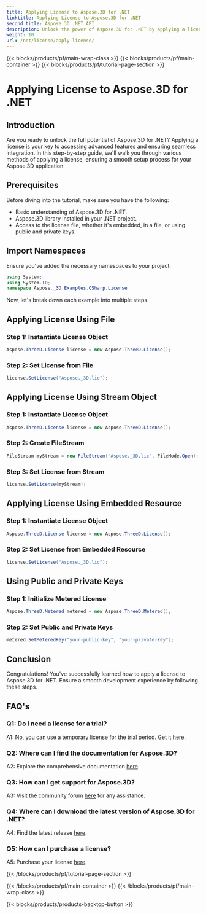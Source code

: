 ```yaml
---
title: Applying License to Aspose.3D for .NET
linktitle: Applying License to Aspose.3D for .NET
second_title: Aspose.3D .NET API
description: Unlock the power of Aspose.3D for .NET by applying a license seamlessly. Follow our step-by-step guide for a smooth integration experience.
weight: 10
url: /net/license/apply-license/
---
```


{{< blocks/products/pf/main-wrap-class >}}
{{< blocks/products/pf/main-container >}}
{{< blocks/products/pf/tutorial-page-section >}}

# Applying License to Aspose.3D for .NET

## Introduction

Are you ready to unlock the full potential of Aspose.3D for .NET? Applying a license is your key to accessing advanced features and ensuring seamless integration. In this step-by-step guide, we'll walk you through various methods of applying a license, ensuring a smooth setup process for your Aspose.3D application.

## Prerequisites

Before diving into the tutorial, make sure you have the following:

- Basic understanding of Aspose.3D for .NET.
- Aspose.3D library installed in your .NET project.
- Access to the license file, whether it's embedded, in a file, or using public and private keys.

## Import Namespaces

Ensure you've added the necessary namespaces to your project:

```csharp
using System;
using System.IO;
namespace Aspose._3D.Examples.CSharp.License
```

Now, let's break down each example into multiple steps.

## Applying License Using File

### Step 1: Instantiate License Object

```csharp
Aspose.ThreeD.License license = new Aspose.ThreeD.License();
```

### Step 2: Set License from File

```csharp
license.SetLicense("Aspose._3D.lic");
```

## Applying License Using Stream Object

### Step 1: Instantiate License Object

```csharp
Aspose.ThreeD.License license = new Aspose.ThreeD.License();
```

### Step 2: Create FileStream

```csharp
FileStream myStream = new FileStream("Aspose._3D.lic", FileMode.Open);
```

### Step 3: Set License from Stream

```csharp
license.SetLicense(myStream);
```

## Applying License Using Embedded Resource

### Step 1: Instantiate License Object

```csharp
Aspose.ThreeD.License license = new Aspose.ThreeD.License();
```

### Step 2: Set License from Embedded Resource

```csharp
license.SetLicense("Aspose._3D.lic");
```

## Using Public and Private Keys

### Step 1: Initialize Metered License

```csharp
Aspose.ThreeD.Metered metered = new Aspose.ThreeD.Metered();
```

### Step 2: Set Public and Private Keys

```csharp
metered.SetMeteredKey("your-public-key", "your-private-key");
```

## Conclusion

Congratulations! You've successfully learned how to apply a license to Aspose.3D for .NET. Ensure a smooth development experience by following these steps.

## FAQ's

### Q1: Do I need a license for a trial?

A1: No, you can use a temporary license for the trial period. Get it [here](https://purchase.aspose.com/temporary-license/).

### Q2: Where can I find the documentation for Aspose.3D?

A2: Explore the comprehensive documentation [here](https://reference.aspose.com/3d/net/).

### Q3: How can I get support for Aspose.3D?

A3: Visit the community forum [here](https://forum.aspose.com/c/3d/18) for any assistance.

### Q4: Where can I download the latest version of Aspose.3D for .NET?

A4: Find the latest release [here](https://releases.aspose.com/3d/net/).

### Q5: How can I purchase a license?

A5: Purchase your license [here](https://purchase.aspose.com/buy).

{{< /blocks/products/pf/tutorial-page-section >}}

{{< /blocks/products/pf/main-container >}}
{{< /blocks/products/pf/main-wrap-class >}}

{{< blocks/products/products-backtop-button >}}
